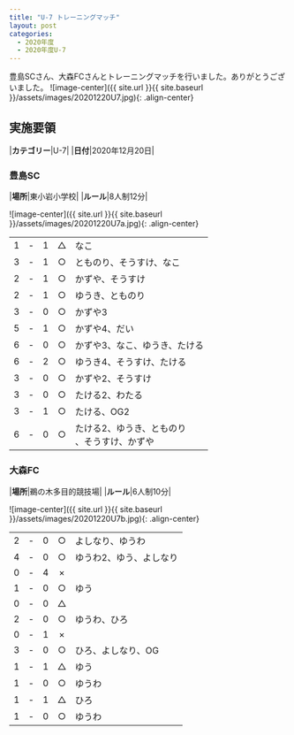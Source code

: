 ```yaml
---
title: "U-7 トレーニングマッチ"
layout: post
categories:
  - 2020年度
  - 2020年度U-7
---
```


豊島SCさん、大森FCさんとトレーニングマッチを行いました。ありがとうございました。
![image-center]({{ site.url }}{{ site.baseurl }}/assets/images/20201220U7.jpg){: .align-center}

## 実施要領

|**カテゴリー**|U-7|
|**日付**|2020年12月20日|

### 豊島SC

|**場所**|東小岩小学校|
|**ルール**|8人制12分|

![image-center]({{ site.url }}{{ site.baseurl }}/assets/images/20201220U7a.jpg){: .align-center}

|    |   |    |         |    |
|:--:|:-:|:--:|:--:|:--------|
|    1| - |   1|△|なこ|
|    3| - |   1|○|とものり、そうすけ、なこ|
|    2| - |   1|○|かずや、そうすけ|
|    2| - |   1|○|ゆうき、とものり|
|    3| - |   0|○|かずや3|
|    5| - |   1|○|かずや4、だい|
|    6| - |   0|○|かずや3、なこ、ゆうき、たける|
|    6| - |   2|○|ゆうき4、そうすけ、たける|
|    3| - |   0|○|かずや2、そうすけ|
|    3| - |   0|○|たける2、わたる|
|    3| - |   1|○|たける、OG2|
|    6| - |   0|○|たける2、ゆうき、とものり<br>、そうすけ、かずや|

### 大森FC

|**場所**|鵜の木多目的競技場|
|**ルール**|6人制10分|

![image-center]({{ site.url }}{{ site.baseurl }}/assets/images/20201220U7b.jpg){: .align-center}

|    |   |    |         |    |
|:--:|:-:|:--:|:--:|:--------|
|    2| - |   0|○|よしなり、ゆうわ|
|    4| - |   0|○|ゆうわ2、ゆう、よしなり|
|    0| - |   4|×||
|    1| - |   0|○|ゆう|
|    0| - |   0|△||
|    2| - |   0|○|ゆうわ、ひろ|
|    0| - |   1|×||
|    3| - |   0|○|ひろ、よしなり、OG|
|    1| - |   1|△|ゆう|
|    1| - |   0|○|ゆうわ|
|    1| - |   1|△|ひろ|
|    1| - |   0|○|ゆうわ|
